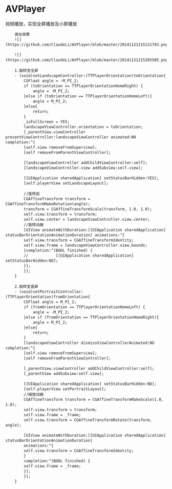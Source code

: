 # AVPlayer
视频播放，实现全屏播放及小屏播放 

        类似效果
        ![](https://github.com/ClaudeLi/AVPlayer/blob/master/20141121215131793.png)

        ![](https://github.com/ClaudeLi/AVPlayer/blob/master/20141121215205505.png)

        1.旋转至全屏
        - (void)setLandscapeController:(TTPlayerOrientation)toOrientation{
            CGFloat angle = -M_PI_2;
            if (toOrientation == TTPlayerOrientationHomeRight) {
                angle = -M_PI_2;
            }else if (toOrientation == TTPlayerOrientationHomeLeft){
                angle = M_PI_2;
            }else{
                return;
            }
            _isFullScreen = YES;
            landscapeViewController.orientation = toOrientation;
            [_parentView.viewController presentViewController:landscapeViewController animated:NO completion:^{
            [self.view removeFromSuperview];
            [self removeFromParentViewController];

            [landscapeViewController addChildViewController:self];
            [landscapeViewController.view addSubview:self.view];

            [[UIApplication sharedApplication] setStatusBarHidden:YES];
            [self.playerView setLandscapeLayout];

            //旋转前
            CGAffineTransform transform = CGAffineTransformMakeRotation(angle);
            transform = CGAffineTransformScale(transform, 1.0, 1.0);
            self.view.transform = transform;
            self.view.center = landscapeViewController.view.center;
            //旋转动画
            [UIView animateWithDuration:[[UIApplication sharedApplication] statusBarOrientationAnimationDuration] animations:^{
            self.view.transform = CGAffineTransformIdentity;
            self.view.frame = landscapeViewController.view.bounds;
            }completion:^(BOOL finished) {
            //            [[UIApplication sharedApplication] setStatusBarHidden:NO];
            }];
            }];
        }
        
        2.旋转至竖屏
        - (void)setPortraitController:(TTPlayerOrientation)fromOrientation{
            CGFloat angle = M_PI_2;
            if (fromOrientation == TTPlayerOrientationHomeLeft) {
                angle = -M_PI_2;
            }else if (fromOrientation == TTPlayerOrientationHomeRight){
                angle = M_PI_2;
            }else{
                return;
            }
            [landscapeViewController dismissViewControllerAnimated:NO completion:^{
            [self.view removeFromSuperview];
            [self removeFromParentViewController];

            [_parentView.viewController addChildViewController:self];
            [_parentView addSubview:self.view];

            [[UIApplication sharedApplication] setStatusBarHidden:NO];
            [self.playerView setPortraitLayout];
            //缩放动画
            CGAffineTransform transform = CGAffineTransformMakeScale(1.0, 1.0);
            self.view.transform = transform;
            self.view.frame = _frame;
            self.view.transform = CGAffineTransformRotate(transform, angle);

            [UIView animateWithDuration:[[UIApplication sharedApplication] statusBarOrientationAnimationDuration]
            animations:^{
            self.view.transform = CGAffineTransformIdentity;
            }
            completion:^(BOOL finished) {
            self.view.frame = _frame;
            }];
            }];
        }
        
